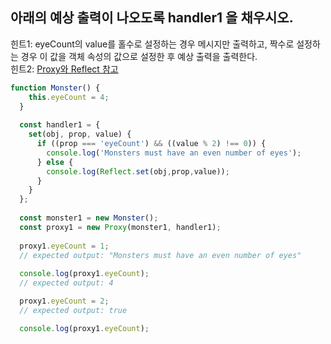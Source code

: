 ## 아래의 예상 출력이 나오도록 handler1 을 채우시오.
힌트1: eyeCount의 value를 홀수로 설정하는 경우 메시지만 출력하고, 짝수로 설정하는 경우 이 값을 객체 속성의 값으로 설정한 후 예상 출력을 출력한다.
<br>
힌트2: [Proxy와 Reflect 참고](https://ko.javascript.info/proxy#ref-881)

```js
function Monster() {
    this.eyeCount = 4;
  }
  
  const handler1 = {
    set(obj, prop, value) {
      if ((prop === 'eyeCount') && ((value % 2) !== 0)) {
        console.log('Monsters must have an even number of eyes');
      } else {
        console.log(Reflect.set(obj,prop,value));
      }
    }
  };
  
  const monster1 = new Monster();
  const proxy1 = new Proxy(monster1, handler1);
  
  proxy1.eyeCount = 1;
  // expected output: "Monsters must have an even number of eyes"
  
  console.log(proxy1.eyeCount);
  // expected output: 4

  proxy1.eyeCount = 2;
  // expected output: true

  console.log(proxy1.eyeCount);
```
